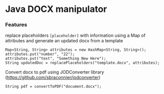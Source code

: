# Java DOCX manipulator
### Features
replace placeholders `[placeholder]` with information using a Map of attributes and generate an updated docx from a template 

```
Map<String, String> attributes = new HashMap<String, String>();     
attributes.put("number", "22");                                           
attributes.put("text", "Something New Here");                     
String updatedDoc = replacePlaceholders("template.docx", attributes);
```

Convert docx to pdf using JODConverter library (https://github.com/sbraconnier/jodconverter)
```
String pdf = convertToPDF("document.docx");
```
